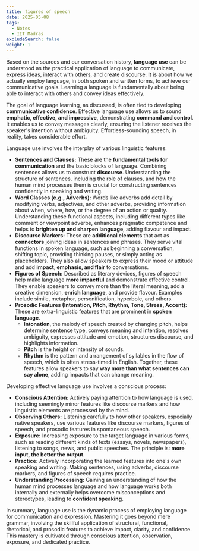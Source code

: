 ```yaml
---
title: figures of speech
date: 2025-05-08
tags:
  - Notes 
  - IIT Madras
excludeSearch: false
weight: 1
---
```


Based on the sources and our conversation history, **language use** can be understood as the practical application of language to communicate, express ideas, interact with others, and create discourse. It is about how we actually employ language, in both spoken and written forms, to achieve our communicative goals. Learning a language is fundamentally about being able to interact with others and convey ideas effectively.

The goal of language learning, as discussed, is often tied to developing **communicative confidence**. Effective language use allows us to sound **emphatic, effective, and impressive**, demonstrating **command and control**. It enables us to convey messages clearly, ensuring the listener receives the speaker's intention without ambiguity. Effortless-sounding speech, in reality, takes considerable effort.

Language use involves the interplay of various linguistic features:

*   **Sentences and Clauses:** These are the **fundamental tools for communication** and the basic blocks of language. Combining sentences allows us to construct **discourse**. Understanding the structure of sentences, including the role of clauses, and how the human mind processes them is crucial for constructing sentences confidently in speaking and writing.
*   **Word Classes (e.g., Adverbs):** Words like adverbs add detail by modifying verbs, adjectives, and other adverbs, providing information about when, where, how, or the degree of an action or quality. Understanding these functional aspects, including different types like comment or viewpoint adverbs, enhances pragmatic competence and helps to **brighten up and sharpen language**, adding flavour and impact.
*   **Discourse Markers:** These are **additional elements** that act as **connectors** joining ideas in sentences and phrases. They serve vital functions in spoken language, such as beginning a conversation, shifting topic, providing thinking pauses, or simply acting as placeholders. They also allow speakers to express their mood or attitude and add **impact, emphasis, and flair** to conversations.
*   **Figures of Speech:** Described as literary devices, figures of speech help make language **more impactful** and demonstrate effective control. They enable speakers to convey more than the literal meaning, add a creative dimension, **enrich language**, and provide flavour. Examples include simile, metaphor, personification, hyperbole, and others.
*   **Prosodic Features (Intonation, Pitch, Rhythm, Tone, Stress, Accent):** These are extra-linguistic features that are prominent in **spoken language**.
    *   **Intonation**, the melody of speech created by changing pitch, helps determine sentence type, conveys meaning and intention, resolves ambiguity, expresses attitude and emotion, structures discourse, and highlights information.
    *   **Pitch** is the height or intensity of sounds.
    *   **Rhythm** is the pattern and arrangement of syllables in the flow of speech, which is often stress-timed in English.
    Together, these features allow speakers to say **way more than what sentences can say alone**, adding impacts that can change meaning.

Developing effective language use involves a conscious process:
*   **Conscious Attention:** Actively paying attention to how language is used, including seemingly minor features like discourse markers and how linguistic elements are processed by the mind.
*   **Observing Others:** Listening carefully to how other speakers, especially native speakers, use various features like discourse markers, figures of speech, and prosodic features in spontaneous speech.
*   **Exposure:** Increasing exposure to the target language in various forms, such as reading different kinds of texts (essays, novels, newspapers), listening to songs, news, and public speeches. The principle is: **more input, the better the output**.
*   **Practice:** Actively incorporating the learned features into one's own speaking and writing. Making sentences, using adverbs, discourse markers, and figures of speech requires practice.
*   **Understanding Processing:** Gaining an understanding of how the human mind processes language and how language works both internally and externally helps overcome misconceptions and stereotypes, leading to **confident speaking**.

In summary, language use is the dynamic process of employing language for communication and expression. Mastering it goes beyond mere grammar, involving the skillful application of structural, functional, rhetorical, and prosodic features to achieve impact, clarity, and confidence. This mastery is cultivated through conscious attention, observation, exposure, and dedicated practice.
